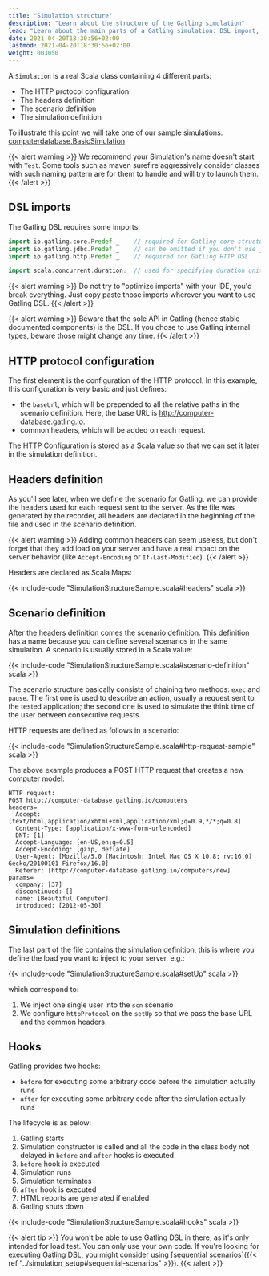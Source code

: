```yaml
---
title: "Simulation structure"
description: "Learn about the structure of the Gatling simulation"
lead: "Learn about the main parts of a Gatling simulation: DSL import, protocol configuration, headers definition, scenario definition, simulation definitions, hooks"
date: 2021-04-20T18:30:56+02:00
lastmod: 2021-04-20T18:30:56+02:00
weight: 003050
---
```


A `Simulation` is a real Scala class containing 4 different parts:

* The HTTP protocol configuration
* The headers definition
* The scenario definition
* The simulation definition

To illustrate this point we will take one of our sample simulations: [computerdatabase.BasicSimulation](https://github.com/gatling/gatling/blob/main/gatling-bundle/src/main/scala/computerdatabase/BasicSimulation.scala)

{{< alert warning >}}
We recommend your Simulation's name doesn't start with `Test`.
Some tools such as maven surefire aggressively consider classes with such naming pattern are for them to handle and will try to launch them.
{{< /alert >}}

## DSL imports

The Gatling DSL requires some imports:

```scala
import io.gatling.core.Predef._    // required for Gatling core structure DSL
import io.gatling.jdbc.Predef._    // can be omitted if you don't use jdbcFeeder
import io.gatling.http.Predef._    // required for Gatling HTTP DSL

import scala.concurrent.duration._ // used for specifying duration unit, eg "5 second"
```

{{< alert warning >}}
Do not try to "optimize imports" with your IDE, you'd break everything.
Just copy paste those imports wherever you want to use Gatling DSL.
{{< /alert >}}

{{< alert warning >}}
Beware that the sole API in Gatling (hence stable documented components) is the DSL.
If you chose to use Gatling internal types, beware those might change any time.
{{< /alert >}}

## HTTP protocol configuration

The first element is the configuration of the HTTP protocol.
In this example, this configuration is very basic and just defines:

* the `baseUrl`, which will be prepended to all the relative paths in the scenario definition.
  Here, the base URL is http://computer-database.gatling.io.
* common headers, which will be added on each request.

The HTTP Configuration is stored as a Scala value so that we can set it later in the simulation definition.

## Headers definition

As you'll see later, when we define the scenario for Gatling, we can provide the headers used for each request sent to the server.
As the file was generated by the recorder, all headers are declared in the beginning of the file and used in the scenario definition.

{{< alert warning >}}
Adding common headers can seem useless, but don't forget that they add load on your server and have a real impact on the server behavior (like `Accept-Encoding` or `If-Last-Modified`).
{{< /alert >}}

Headers are declared as Scala Maps:

{{< include-code "SimulationStructureSample.scala#headers" scala >}}

## Scenario definition

After the headers definition comes the scenario definition.
This definition has a name because you can define several scenarios in the same simulation.
A scenario is usually stored in a Scala value:

{{< include-code "SimulationStructureSample.scala#scenario-definition" scala >}}

The scenario structure basically consists of chaining two methods: `exec` and `pause`.
The first one is used to describe an action, usually a request sent to the tested application; the second one is used to simulate the think time of the user between consecutive requests.

HTTP requests are defined as follows in a scenario:

{{< include-code "SimulationStructureSample.scala#http-request-sample" scala >}}

The above example produces a POST HTTP request that creates a new computer model:

```
HTTP request:
POST http://computer-database.gatling.io/computers
headers=
  Accept: [text/html,application/xhtml+xml,application/xml;q=0.9,*/*;q=0.8]
  Content-Type: [application/x-www-form-urlencoded]
  DNT: [1]
  Accept-Language: [en-US,en;q=0.5]
  Accept-Encoding: [gzip, deflate]
  User-Agent: [Mozilla/5.0 (Macintosh; Intel Mac OS X 10.8; rv:16.0) Gecko/20100101 Firefox/16.0]
  Referer: [http://computer-database.gatling.io/computers/new]
params=
  company: [37]
  discontinued: []
  name: [Beautiful Computer]
  introduced: [2012-05-30]
```

## Simulation definitions

The last part of the file contains the simulation definition, this is where you define the load you want to inject to your server, e.g.:

{{< include-code "SimulationStructureSample.scala#setUp" scala >}}

which correspond to:

1. We inject one single user into the `scn` scenario
2. We configure `httpProtocol` on the `setUp` so that we pass the base URL and the common headers.

## Hooks

Gatling provides two hooks:

* `before` for executing some arbitrary code before the simulation actually runs
* `after` for executing some arbitrary code after the simulation actually runs

The lifecycle is as below:

1. Gatling starts
2. Simulation constructor is called and all the code in the class body not delayed in `before` and `after` hooks is executed
3. `before` hook is executed
4. Simulation runs
5. Simulation terminates
6. `after` hook is executed
7. HTML reports are generated if enabled
8. Gatling shuts down

{{< include-code "SimulationStructureSample.scala#hooks" scala >}}

{{< alert tip >}}
You won't be able to use Gatling DSL in there, as it's only intended for load test. You can only use your own code.
If you're looking for executing Gatling DSL, you might consider using [sequential scenarios]({{< ref "../simulation_setup#sequential-scenarios" >}}).
{{< /alert >}}
